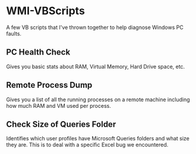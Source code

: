 WMI-VBScripts
=============

A few VB scripts that I've thrown together to help diagnose Windows PC faults.

PC Health Check
---------------

Gives you basic stats about RAM, Virtual Memory, Hard Drive space, etc.

Remote Process Dump
-------------------

Gives you a list of all the running processes on a remote machine including how much RAM and VM used per process.

Check Size of Queries Folder
----------------------------

Identifies which user profiles have Microsoft Queries folders and what size they are. This is to deal with a specific Excel bug we encountered.
